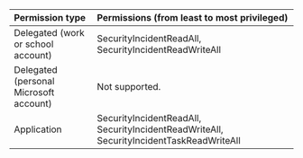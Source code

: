 |Permission type|Permissions (from least to most privileged)|
|:---|:---|
|Delegated (work or school account) |SecurityIncidentReadAll, SecurityIncidentReadWriteAll|
|Delegated (personal Microsoft account)|Not supported.|
|Application|SecurityIncidentReadAll, SecurityIncidentReadWriteAll, SecurityIncidentTaskReadWriteAll|
